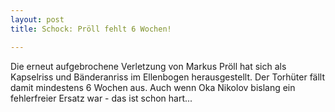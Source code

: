 ```yaml
---
layout: post
title: Schock: Pröll fehlt 6 Wochen!

---
```


Die erneut aufgebrochene Verletzung von Markus Pröll hat sich als Kapselriss und Bänderanriss im Ellenbogen herausgestellt. Der Torhüter fällt damit mindestens 6 Wochen aus. Auch wenn Oka Nikolov bislang ein fehlerfreier Ersatz war - das ist schon hart...


